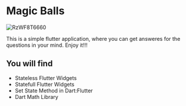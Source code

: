 # Magic Balls

![RzWF8T6660](https://user-images.githubusercontent.com/72740598/229724849-4814fedc-8d0a-4051-a9ca-aed1057f900f.gif)


This is a simple flutter application, where you can get answeres for the questions in your mind. Enjoy it!!!

## You will find

- Stateless Flutter Widgets
- Statefull Flutter Widgets
- Set State Method in Dart:Flutter
- Dart Math Library
